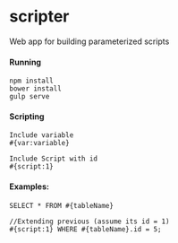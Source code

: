 # scripter
Web app for building parameterized scripts 

#### Running
```
npm install
bower install
gulp serve
```

#### Scripting

```
Include variable
#{var:variable}

Include Script with id
#{script:1}
```

#### Examples:
```
SELECT * FROM #{tableName}

//Extending previous (assume its id = 1)
#{script:1} WHERE #{tableName}.id = 5;

```
